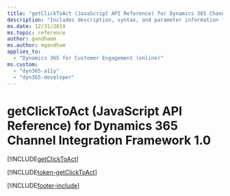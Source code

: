 ```yaml
---
title: "getClickToAct (JavaScript API Reference) for Dynamics 365 Channel Integration Framework 1.0| Microsoft Docs"
description: "Includes description, syntax, and parameter information for the getClickToAct method in JavaScript API Reference for Channel Integration Framework 1.0. "
ms.date: 12/31/2019
ms.topic: reference
author: gandhamm
ms.author: mgandham
applies_to: 
  - "Dynamics 365 for Customer Engagement (online)"
ms.custom: 
  - "dyn365-a11y"
  - "dyn365-developer"
---
```


# getClickToAct (JavaScript API Reference) for Dynamics 365 Channel Integration Framework 1.0

[!INCLUDE[getClickToAct](Includes/getClickToAct-description.md)]

[!INCLUDE[token-getClickToAct](../../../../shared/token-getClickToAct.md)]


[!INCLUDE[footer-include](../../../../../includes/footer-banner.md)]
